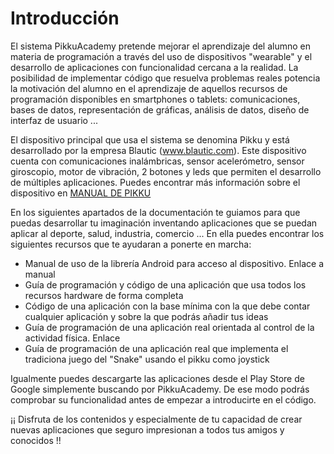 # Introducción
El sistema PikkuAcademy pretende mejorar el aprendizaje del alumno en materia de programación a través del uso de dispositivos "wearable" y el desarrollo de aplicaciones con funcionalidad cercana a la realidad. La posibilidad de implementar código que resuelva problemas reales potencia la motivación del alumno en el aprendizaje de aquellos recursos de programación disponibles en smartphones o tablets: comunicaciones, bases de datos, representación de gráficas, análisis de datos, diseño de interfaz de usuario ...

El dispositivo principal que usa el sistema se denomina Pikku y está desarrollado por la empresa Blautic (www.blautic.com). Este dispositivo cuenta con comunicaciones inalámbricas, sensor acelerómetro, sensor giroscopio, motor de vibración, 2 botones y leds que permiten el desarrollo de múltiples aplicaciones. Puedes encontrar más información sobre el dispositivo en [MANUAL DE PIKKU](/manual.md)

En los siguientes apartados de la documentación te guiamos para que puedas desarrollar tu imaginación inventando aplicaciones que se puedan aplicar al deporte, salud, industria, comercio ... En ella puedes encontrar los siguientes recursos que te ayudaran a ponerte en marcha:

* Manual de uso de la librería Android para acceso al dispositivo. Enlace a manual
* Guía de programación y código de una aplicación que usa todos los recursos hardware de forma completa
* Código de una aplicación con la base mínima con la que debe contar cualquier aplicación y sobre la que podrás añadir tus ideas
* Guía de programación de una aplicación real orientada al control de la actividad física. Enlace
* Guía de programación de una aplicación real que implementa el tradiciona juego del "Snake" usando el pikku como joystick

Igualmente puedes descargarte las aplicaciones desde el Play Store de Google simplemente buscando por PikkuAcademy. De ese modo podrás comprobar su funcionalidad antes de empezar a introducirte en el código.

¡¡ Disfruta de los contenidos y especialmente de tu capacidad de crear nuevas aplicaciones que seguro impresionan a todos tus amigos y conocidos !!
